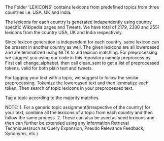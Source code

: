 The Folder 'LEXICONS' contains lexicons from predefined topics from three countries i.e. USA, UK and India. 

The lexicons for each country is generated independently using country specific Wikipedia pages and Tweets. We have total of 2179, 2330 and 2551 lexicons from the country USA, UK and India respectively. 

Since lexicon generation is independent for each country, same lexicon can be present in another country as well. The given lexicons are all lowercased and are lemmatized using NLTK to aid lexicon matching. For preprocessing we suggest you using our code in this repository namely preprocess.py. First call change_alphabet, then call clean_sent to get a list of preprocessed tokens. valid for both plain text and tweets. 

For tagging your text with a topic, we suggest to follow the similar preprocessing. Tokenize the lowercased text and then lemmatize each token. Then search of topic lexicons in your preprocessed text. 

Tag a topic according to the majority matches. 

NOTE: 1. For a generic topic assignment(irrespective of the country) for your text, combine all the lexicons of a topic from each country and then follow the same process. 
      2. These can also be used as seed lexicons and then can further be extended using any Information Retrieval Techniques(such as Query Expansion, Pseudo Relevance Feedback, Synonyms, etc.)
	

